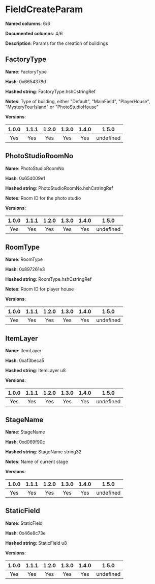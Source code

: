 # FieldCreateParam
**Named columns**: 6/6

**Documented columns**: 4/6

**Description**: Params for the creation of buildings
## FactoryType

**Name**: FactoryType

**Hash**: 0x6654378d

**Hashed string**: FactoryType.hshCstringRef

**Notes**: Type of building, either "Default", "MainField", "PlayerHouse", "MysteryTourIsland" or "PhotoStudioHouse"

**Versions**: 

 | 1.0.0 | 1.1.1 | 1.2.0 | 1.3.0 | 1.4.0 | 1.5.0 |
|:--:|:--:|:--:|:--:|:--:|:--:|
| Yes | Yes | Yes | Yes | Yes | undefined |


## PhotoStudioRoomNo

**Name**: PhotoStudioRoomNo

**Hash**: 0x65d009e1

**Hashed string**: PhotoStudioRoomNo.hshCstringRef

**Notes**: Room ID for the photo studio

**Versions**: 

 | 1.0.0 | 1.1.1 | 1.2.0 | 1.3.0 | 1.4.0 | 1.5.0 |
|:--:|:--:|:--:|:--:|:--:|:--:|
| Yes | Yes | Yes | Yes | Yes | undefined |


## RoomType

**Name**: RoomType

**Hash**: 0x897261e3

**Hashed string**: RoomType.hshCstringRef

**Notes**: Room ID for player house

**Versions**: 

 | 1.0.0 | 1.1.1 | 1.2.0 | 1.3.0 | 1.4.0 | 1.5.0 |
|:--:|:--:|:--:|:--:|:--:|:--:|
| Yes | Yes | Yes | Yes | Yes | undefined |


## ItemLayer

**Name**: ItemLayer

**Hash**: 0xaf3beca5

**Hashed string**: ItemLayer u8

**Versions**: 

 | 1.0.0 | 1.1.1 | 1.2.0 | 1.3.0 | 1.4.0 | 1.5.0 |
|:--:|:--:|:--:|:--:|:--:|:--:|
| Yes | Yes | Yes | Yes | Yes | undefined |


## StageName

**Name**: StageName

**Hash**: 0xd069f90c

**Hashed string**: StageName string32

**Notes**: Name of current stage

**Versions**: 

 | 1.0.0 | 1.1.1 | 1.2.0 | 1.3.0 | 1.4.0 | 1.5.0 |
|:--:|:--:|:--:|:--:|:--:|:--:|
| Yes | Yes | Yes | Yes | Yes | undefined |


## StaticField

**Name**: StaticField

**Hash**: 0x46e8c73e

**Hashed string**: StaticField u8

**Versions**: 

 | 1.0.0 | 1.1.1 | 1.2.0 | 1.3.0 | 1.4.0 | 1.5.0 |
|:--:|:--:|:--:|:--:|:--:|:--:|
| Yes | Yes | Yes | Yes | Yes | undefined |


